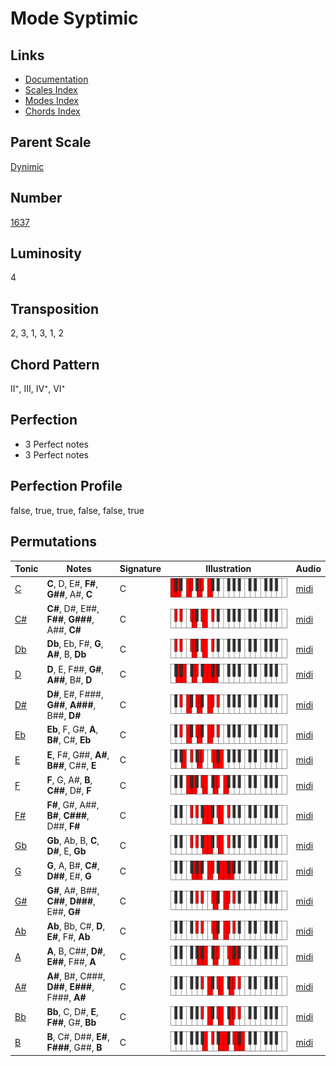 # Mode Syptimic

## Links

- [Documentation](README.md)
- [Scales Index](Scales.md)
- [Modes Index](Modes.md)
- [Chords Index](Chords.md)

## Parent Scale

[Dynimic](ScaleDynimic.md)

## Number

[1637](https://ianring.com/musictheory/scales/1637)

## Luminosity

4

## Transposition

2, 3, 1, 3, 1, 2

## Chord Pattern

II⁺, III, IV⁺, VI⁺

## Perfection

- 3 Perfect notes
- 3 Perfect notes

## Perfection Profile

false, true, true, false, false, true

## Permutations

| Tonic | Notes | Signature | Illustration | Audio |
|-------|-------|-----------|--------------|-------|
| [C](ModeCNaturalSyptimic.md) | **C**, D, E#, **F#**, **G##**, A#, **C** | C | ![CNaturalSyptimic](ModeCNaturalSyptimic.png) | [midi](https://github.com/edipermadi/music/blob/main/docs/ModeCNaturalSyptimic.mid?raw=true) |
| [C#](ModeCSharpSyptimic.md) | **C#**, D#, E##, **F##**, **G###**, A##, **C#** | C | ![CSharpSyptimic](ModeCSharpSyptimic.png) | [midi](https://github.com/edipermadi/music/blob/main/docs/ModeCSharpSyptimic.mid?raw=true) |
| [Db](ModeDFlatSyptimic.md) | **Db**, Eb, F#, **G**, **A#**, B, **Db** | C | ![DFlatSyptimic](ModeDFlatSyptimic.png) | [midi](https://github.com/edipermadi/music/blob/main/docs/ModeDFlatSyptimic.mid?raw=true) |
| [D](ModeDNaturalSyptimic.md) | **D**, E, F##, **G#**, **A##**, B#, **D** | C | ![DNaturalSyptimic](ModeDNaturalSyptimic.png) | [midi](https://github.com/edipermadi/music/blob/main/docs/ModeDNaturalSyptimic.mid?raw=true) |
| [D#](ModeDSharpSyptimic.md) | **D#**, E#, F###, **G##**, **A###**, B##, **D#** | C | ![DSharpSyptimic](ModeDSharpSyptimic.png) | [midi](https://github.com/edipermadi/music/blob/main/docs/ModeDSharpSyptimic.mid?raw=true) |
| [Eb](ModeEFlatSyptimic.md) | **Eb**, F, G#, **A**, **B#**, C#, **Eb** | C | ![EFlatSyptimic](ModeEFlatSyptimic.png) | [midi](https://github.com/edipermadi/music/blob/main/docs/ModeEFlatSyptimic.mid?raw=true) |
| [E](ModeENaturalSyptimic.md) | **E**, F#, G##, **A#**, **B##**, C##, **E** | C | ![ENaturalSyptimic](ModeENaturalSyptimic.png) | [midi](https://github.com/edipermadi/music/blob/main/docs/ModeENaturalSyptimic.mid?raw=true) |
| [F](ModeFNaturalSyptimic.md) | **F**, G, A#, **B**, **C##**, D#, **F** | C | ![FNaturalSyptimic](ModeFNaturalSyptimic.png) | [midi](https://github.com/edipermadi/music/blob/main/docs/ModeFNaturalSyptimic.mid?raw=true) |
| [F#](ModeFSharpSyptimic.md) | **F#**, G#, A##, **B#**, **C###**, D##, **F#** | C | ![FSharpSyptimic](ModeFSharpSyptimic.png) | [midi](https://github.com/edipermadi/music/blob/main/docs/ModeFSharpSyptimic.mid?raw=true) |
| [Gb](ModeGFlatSyptimic.md) | **Gb**, Ab, B, **C**, **D#**, E, **Gb** | C | ![GFlatSyptimic](ModeGFlatSyptimic.png) | [midi](https://github.com/edipermadi/music/blob/main/docs/ModeGFlatSyptimic.mid?raw=true) |
| [G](ModeGNaturalSyptimic.md) | **G**, A, B#, **C#**, **D##**, E#, **G** | C | ![GNaturalSyptimic](ModeGNaturalSyptimic.png) | [midi](https://github.com/edipermadi/music/blob/main/docs/ModeGNaturalSyptimic.mid?raw=true) |
| [G#](ModeGSharpSyptimic.md) | **G#**, A#, B##, **C##**, **D###**, E##, **G#** | C | ![GSharpSyptimic](ModeGSharpSyptimic.png) | [midi](https://github.com/edipermadi/music/blob/main/docs/ModeGSharpSyptimic.mid?raw=true) |
| [Ab](ModeAFlatSyptimic.md) | **Ab**, Bb, C#, **D**, **E#**, F#, **Ab** | C | ![AFlatSyptimic](ModeAFlatSyptimic.png) | [midi](https://github.com/edipermadi/music/blob/main/docs/ModeAFlatSyptimic.mid?raw=true) |
| [A](ModeANaturalSyptimic.md) | **A**, B, C##, **D#**, **E##**, F##, **A** | C | ![ANaturalSyptimic](ModeANaturalSyptimic.png) | [midi](https://github.com/edipermadi/music/blob/main/docs/ModeANaturalSyptimic.mid?raw=true) |
| [A#](ModeASharpSyptimic.md) | **A#**, B#, C###, **D##**, **E###**, F###, **A#** | C | ![ASharpSyptimic](ModeASharpSyptimic.png) | [midi](https://github.com/edipermadi/music/blob/main/docs/ModeASharpSyptimic.mid?raw=true) |
| [Bb](ModeBFlatSyptimic.md) | **Bb**, C, D#, **E**, **F##**, G#, **Bb** | C | ![BFlatSyptimic](ModeBFlatSyptimic.png) | [midi](https://github.com/edipermadi/music/blob/main/docs/ModeBFlatSyptimic.mid?raw=true) |
| [B](ModeBNaturalSyptimic.md) | **B**, C#, D##, **E#**, **F###**, G##, **B** | C | ![BNaturalSyptimic](ModeBNaturalSyptimic.png) | [midi](https://github.com/edipermadi/music/blob/main/docs/ModeBNaturalSyptimic.mid?raw=true) |
